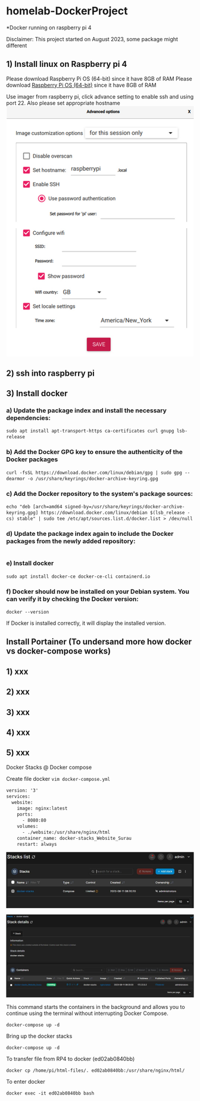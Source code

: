 # homelab-DockerProject
*Docker running on raspberry pi 4

Disclaimer: This project started on August 2023, some package might different 

## 1) Install linux on Raspberry pi 4
Please download Raspberry Pi OS (64-bit) since it have 8GB of RAM
Please download [Raspberry Pi OS (64-bit)](https://www.raspberrypi.com/software/operating-systems/) since it have 8GB of RAM

Use imager from raspberry pi, click advance setting to enable ssh and using port 22.
Also please set appropriate hostname
![alt text](img\1.jpg)

## 2) ssh into raspberry pi
## 3) Install docker
### a) Update the package index and install the necessary dependencies:
```sudo apt update
sudo apt install apt-transport-https ca-certificates curl gnupg lsb-release
```
### b) Add the Docker GPG key to ensure the authenticity of the Docker packages
```
curl -fsSL https://download.docker.com/linux/debian/gpg | sudo gpg --dearmor -o /usr/share/keyrings/docker-archive-keyring.gpg
```

### c) Add the Docker repository to the system's package sources:
```
echo "deb [arch=amd64 signed-by=/usr/share/keyrings/docker-archive-keyring.gpg] https://download.docker.com/linux/debian $(lsb_release -cs) stable" | sudo tee /etc/apt/sources.list.d/docker.list > /dev/null
```

### d) Update the package index again to include the Docker packages from the newly added repository:
```sudo apt update
```

### e) Install docker
```
sudo apt install docker-ce docker-ce-cli containerd.io
```

### f) Docker should now be installed on your Debian system. You can verify it by checking the Docker version:
```
docker --version
```

If Docker is installed correctly, it will display the installed version.

## Install Portainer (To undersand more how docker vs docker-compose works)
## 1) xxx
## 2) xxx
## 3) xxx
## 4) xxx
## 5) xxx
Docker Stacks @ Docker compose

Create file docker ``` vim docker-compose.yml ```

```
version: '3'
services:
  website:
    image: nginx:latest
    ports:
      - 8080:80
    volumes:
      - ./website:/usr/share/nginx/html
    container_name: docker-stacks_Website_Surau
    restart: always

```

![alt text](img\2.JPG)

![alt text](img/3.JPG)



This command starts the containers in the background and allows you to continue using the terminal without interrupting Docker Compose.
```
docker-compose up -d
```

Bring up the docker stacks
```
docker-compose up -d
```

To transfer file from RP4 to docker (ed02ab0840bb)
```
docker cp /home/pi/html-files/. ed02ab0840bb:/usr/share/nginx/html/
```

To enter docker
```
docker exec -it ed02ab0840bb bash
```
